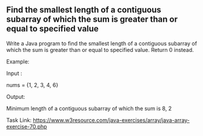 ## Find the smallest length of a contiguous subarray of which the sum is greater than or equal to specified value

Write a Java program to find the smallest length of a contiguous subarray of which the sum is greater than or equal to specified value. Return 0 instead.

Example:

Input :

nums = {1, 2, 3, 4, 6}

Output:

Minimum length of a contiguous subarray of which the sum is 8, 2

Task Link: https://www.w3resource.com/java-exercises/array/java-array-exercise-70.php